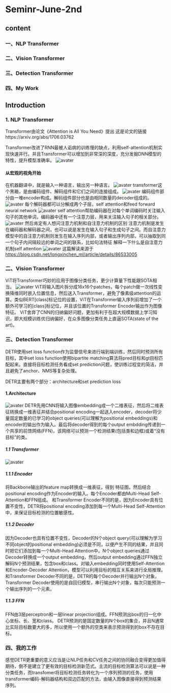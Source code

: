 # Seminr-June-2nd

## content
### 一、NLP Transformer
### 二、Vision Transformer
### 三、Detection Transformer
### 四、My Work


## Introduction
### 1. NLP Transformer
Transformer由论文《Attention is All You Need》提出
这是论文的链接https://arxiv.org/abs/1706.03762

Transformer改进了RNN最被人诟病的训练慢的缺点，利用self-attention机制实现快速并行。并且Transformer可以增加到非常深的深度，充分发掘DNN模型的特性，提升模型准确率。
![avater](https://github.com/Howdy-Personally/Seminar-June-2nd/blob/main/pic/TheTransformerModelArchitecture.png)
#### 从宏观的视角开始
在机器翻译中，就是输入一种语言，输出另一种语言。
![avater](https://github.com/Howdy-Personally/Seminar-June-2nd/blob/main/pic/pic1.jpg)
transformer这个黑箱，是由编码组件、解码组件和它们之间的连接组成。
![avater](https://github.com/Howdy-Personally/Seminar-June-2nd/blob/main/pic/pic2.jpg)
编码组件部分由一堆encoder构成。解码组件部分也是由相同数量的decoder组成的。
![avater](https://github.com/Howdy-Personally/Seminar-June-2nd/blob/main/pic/pic3.jpg)
每个解码器都可以分解成两个子层，self attention和feed forward neural network
![avater](https://github.com/Howdy-Personally/Seminar-June-2nd/blob/main/pic/pic4.jpg)
self attention帮助编码器在对每个单词编码时关注输入句子的其他单词，编码器中还有一个注意力层，用来关注输入句子的相关部分。
![avater](https://github.com/Howdy-Personally/Seminar-June-2nd/blob/main/pic/pic5.jpg)
然后肯定有人想问注意力机制和自注意力机制的区别
注意力机制是发生在编码器和解码器之间，也可以说是发生在输入句子和生成句子之间。而自注意力模型中的自注意力机制则发生在输入序列内部，或者输出序列内部，可以抽取到同一个句子内间隔较远的单词之间的联系，比如句法特征
解释一下什么是自注意力机制self attention
![avater](https://github.com/Howdy-Personally/Seminar-June-2nd/blob/main/pic/attention.gif)
这篇解读来源于 https://blog.csdn.net/longxinchen_ml/article/details/86533005

### 二、Vision Transformer
ViT将Transformer巧妙的应用于图像分类任务，更少计算量下性能跟SOTA相当。
![avater](https://github.com/Howdy-Personally/Seminar-June-2nd/blob/main/pic/pic9.jpg)
ViT将输入图片拆分成16x16个patches，每个patch做一次线性变换降维同时嵌入位置信息，然后送入Transformer，避免了像素级attention的运算。类似BERT[class]标记位的设置，ViT在Transformer输入序列前增加了一个额外可学习的[class]标记位，并且该位置的Transformer Encoder输出作为图像特征。
ViT舍弃了CNN的归纳偏好问题，更加有利于在超大规模数据上学习知识，即大规模训练优归纳偏好，在众多图像分类任务上直逼SOTA(state of the art)。

### 三、Detection Transformer
DETR使用set loss function作为监督信号来进行端到端训练，然后同时预测所有目标，其中set loss function使用bipartite matching算法将pred目标和gt目标匹配起来。直接将目标检测任务看成set prediction问题，使训练过程变的简洁，并且避免了anchor、NMS等复杂处理。

DETR主要有两个部分：architecture和set prediction loss
#### 1.Architecture
![avater](https://github.com/Howdy-Personally/Seminar-June-2nd/blob/main/pic/detrstruct.png)
DETR先用CNN将输入图像embedding成一个二维表征，然后将二维表征转换成一维表征并结合positional encoding一起送入encoder，decoder将少量固定数量的已学习的object queries(可以理解为positional embeddings)和encoder的输出作为输入。最后将decoder得到的每个output embdding传递到一个共享的前馈网络(FFN)，该网络可以预测一个检测结果(包括类和边框)或着“没有目标”的类。
##### 1.1 Transformer
![avater](https://github.com/Howdy-Personally/Seminar-June-2nd/blob/main/pic/pic10.png)
##### 1.1.1 Encoder
将Backbone输出的feature map转换成一维表征，得到 特征图，然后结合positional encoding作为Encoder的输入。每个Encoder都由Multi-Head Self-Attention和FFN组成。
和Transformer Encoder不同的是，因为Encoder具有位置不变性，DETR将positional encoding添加到每一个Multi-Head Self-Attention中，来保证目标检测的位置敏感性。
##### 1.1.2 Decoder
因为Decoder也具有位置不变性，Decoder的N个object query(可以理解为学习不同object的positional embedding)必须是不同，以便产生不同的结果，并且同时把它们添加到每一个Multi-Head Attention中。N个object queries通过Decoder转换成一个output embedding，然后output embedding通过FFN独立解码N个预测结果，包含box和class。对输入embedding同时使用Self-Attention和Encoder-Decoder Attention，模型可以利用目标的相互关系来进行全局推理。
和Transformer Decoder不同的是，DETR的每个Decoder并行输出N个对象，Transformer Decoder使用的是自回归模型，串行输出N个对象，每次只能预测一个输出序列的一个元素。
##### 1.1.3 FFN
FFN由3层perceptron和一层linear projection组成。FFN预测出box的归一化中心坐标、长、宽和class。
DETR预测的是固定数量的N个box的集合，并且N通常比实际目标数要大的多，所以使用一个额外的空类来表示预测得到的box不存在目标。
### 四、我的工作
感觉DETR更重要的意义应当是让NLP任务和CV任务之间的协同融合变得更加值得期待，倒不是建立了更有效的目标检测新范式。主流的目标检测算法可以说是一种分类任务，而transfomer将目标检测任务转化为一个序列预测的任务，使用transformer编码-解码器结构和双边匹配的方法，由输入图像直接得到预测结果序列。
